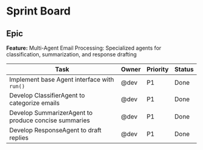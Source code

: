 # Sprint Board
## Epic
**Feature:** Multi-Agent Email Processing: Specialized agents for classification, summarization, and response drafting

| Task | Owner | Priority | Status |
| --- | --- | --- | --- |
| Implement base Agent interface with `run()` | @dev | P1 | Done |
| Develop ClassifierAgent to categorize emails | @dev | P1 | Done |
| Develop SummarizerAgent to produce concise summaries | @dev | P1 | Done |
| Develop ResponseAgent to draft replies | @dev | P1 | Done |
